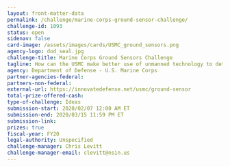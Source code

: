 ```yaml
---
layout: front-matter-data
permalink: /challenge/marine-corps-ground-sensor-challenge/
challenge-id: 1093
status: open
sidenav: false
card-image: /assets/images/cards/USMC_ground_sensors.png
agency-logo: dod_seal.jpg
challenge-title: Marine Corps Ground Sensors Challenge
tagline: How can the USMC make better use of unmanned technology to detect human movement and network signatures in an austere environment?
agency: Department of Defense - U.S. Marine Corps
partner-agencies-federal:
partners-non-federal:
external-url: https://innovatedefense.net/usmc/ground-sensor
total-prize-offered-cash:
type-of-challenge: Ideas
submission-start: 2020/02/07 12:00 AM ET
submission-end: 2020/03/15 11:59 PM ET
submission-link:
prizes: true
fiscal-year: FY20
legal-authority: Unspecified
challenge-manager: Chris Levitt
challenge-manager-email: clevitt@nsin.us
---
```

